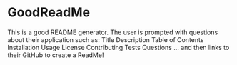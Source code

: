 # GoodReadMe
This is a good README generator. The user is prompted with questions about their application such as: 
Title
Description
Table of Contents
Installation
Usage
License
Contributing
Tests
Questions
... and then links to their GitHub to create a ReadMe!
